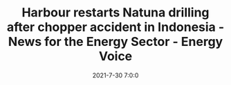 ---
"title": "Harbour restarts Natuna drilling after chopper accident in Indonesia - News for the Energy Sector - Energy Voice"
"date": "2021-7-30 7:0:0"
"feed_name": "GOOGLENEWS"
"feed_website": "https://news.google.com/search?q=drilling%2Bincident&hl=en-US&gl=US&ceid=US:en"
"feed_rss": "https://news.google.com/rss/search?q=drilling%2Bincident&hl=en-US&gl=US&ceid=US:en"
"link": "https://www.energyvoice.com/oilandgas/asia/340462/harbour-restarts-natuna-drilling-after-chopper-accident-in-indonesia/"
"file": "_posts/1-1-2021-30778d8489d2463a6433109bc7e161b942993b7b.md"
"accident": "0"
"drilling": "0"
---
